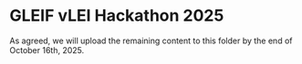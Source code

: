 # GLEIF vLEI Hackathon 2025
As agreed, we will upload the remaining content to this folder by the end of October 16th, 2025.